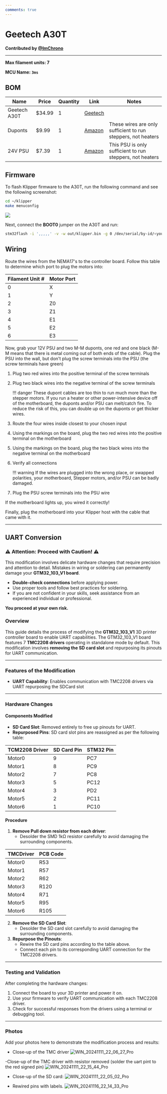 ```yaml
---
comments: true
---
```


# Geetech A30T

**Contributed by [@ImChrono](https://github.com/ImChrono)**

---

**Max filament units: 7**

**MCU Name: `3ms`**

## BOM

| Name | Price | Quantity | Link | Notes |
| - | - | - | - | - |
| Geetech A30T | $34.99 | 1 | [Geetech](https://www.geeetech.com/a30t-printer-gtm32103v1-control-board-p-1190.html) | |
Duponts | $9.99 | 1 | [Amazon](https://a.co/d/6QwGxhH) | These wires are only sufficient to run steppers, not heaters |
| 24V PSU | $7.39 | 1 | [Amazon](https://a.co/d/1Ko6QMB) | This PSU is only sufficient to run steppers, not heaters |

## Firmware

To flash Klipper firmware to the A30T, run the following command and see the following screenshot:

```sh
cd ~/klipper
make menuconfig
```

![](a30tfirmware.jpeg)

Next, connect the **BOOT0** jumper on the A30T and run:

```sh
stm32flash -i ',,,,,' -v -w out/klipper.bin -g 0 /dev/serial/by-id/<your-mcu-id-here>
```

## Wiring

Route the wires from the NEMA17's to the controller board. Follow this table to determine which port to plug the motors into:

| Filament Unit # | Motor Port |
| - | - |
| 0 | X |
| 1 | Y |
| 2 | Z0 |
| 3 | Z1 |
| 4 | E1 |
| 5 | E2 |
| 6 | E3 |

Now, grab your 12V PSU and two M-M duponts, one red and one black (M-M means that there is metal coming out of both ends of the cable). Plug the PSU into the wall, but don't plug the screw terminals into the PSU (the screw terminals have green)

1. Plug two red wires into the positive terminal of the screw terminals
2. Plug two black wires into the negative terminal of the screw terminals

    !!! danger
        These dupont cables are too thin to run much more than the stepper motors. If you run a heater or other power-intensive device off of the motherboard, the duponts and/or PSU can melt/catch fire. To reduce the risk of this, you can double up on the duponts or get thicker wires.

4. Route the four wires inside closest to your chosen input
5. Using the markings on the board, plug the two red wires into the positive terminal on the motherboard
6. Using the markings on the board, plug the two black wires into the negative terminal on the motherboard
7. Verify all connections

    !!! warning
        If the wires are plugged into the wrong place, or swapped polarities, your motherboard, Stepper motors, and/or PSU can be badly damaged.

8. Plug the PSU screw terminals into the PSU wire

If the motherboard lights up, you wired it correctly!

Finally, plug the motherboard into your Klipper host with the cable that came with it.

---

## UART Conversion

### ⚠️ Attention: Proceed with Caution! ⚠️
This modification involves delicate hardware changes that require precision and attention to detail. Mistakes in wiring or soldering can permanently damage your **GTM32_103_V1 board**. 

- **Double-check connections** before applying power.
- Use proper tools and follow best practices for soldering.
- If you are not confident in your skills, seek assistance from an experienced individual or professional.

**You proceed at your own risk.**

### Overview
This guide details the process of modifying the **GTM32_103_V1** 3D printer controller board to enable UART capabilities. The GTM32_103_V1 board features 7 **TMC2208 drivers** operating in standalone mode by default. This modification involves **removing the SD card slot** and repurposing its pinouts for UART communication.

---

### Features of the Modification

- **UART Capability**: Enables communication with TMC2208 drivers via UART repurposing the SDCard slot

---

### Hardware Changes

#### Components Modified
- **SD Card Slot**: Removed entirely to free up pinouts for UART.
- **Repurposed Pins**: SD card slot pins are reassigned as per the following table:

| TCM2208 Driver | SD Card Pin | STM32 Pin |
|-------------|-------------|-----------|
| Motor0   | 9           | PC7       |
| Motor1   | 8           | PC9       |
| Motor2   | 7           | PC8       |
| Motor3   | 5           | PC12      |
| Motor4   | 3           | PD2       |
| Motor5   | 2           | PC11      |
| Motor6   | 1           | PC10      |

#### Procedure
1. **Remove Pull down resistor from each driver**:
   - Desolder the SMD 1kΩ resistor carefully to avoid damaging the surrounding components.

| TMCDriver | PCB Code |
|----------|---------------|
| Motor0   | R53           |
| Motor1   | R57           |
| Motor2   | R62           |
| Motor3   | R120          |
| Motor4   | R71           |
| Motor5   | R95           |
| Motor6   | R105          |

2. **Remove the SD Card Slot**:
   - Desolder the SD card slot carefully to avoid damaging the surrounding components.
3. **Repurpose the Pinouts**:
   - Rewire the SD card pins according to the table above.
   - Connect each pin to its corresponding UART connection for the TMC2208 drivers.

---

### Testing and Validation
After completing the hardware changes:
1. Connect the board to your 3D printer and power it on.
2. Use your firmware to verify UART communication with each TMC2208 driver.
3. Check for successful responses from the drivers using a terminal or debugging tool.

---

### Photos
Add your photos here to demonstrate the modification process and results:
- Close-up of the TMC driver
![WIN_20241111_22_06_27_Pro](https://github.com/user-attachments/assets/4087cb87-09ce-43fb-89e6-a46cbd3ec37b)

-Close-up of the TMC driver with resistor removed (solder the uart pint to the red signed pin)
![WIN_20241111_22_15_44_Pro](https://github.com/user-attachments/assets/93e99aad-5389-4c93-af6b-74d5a9548cf5)

- Close-up of the SD card:
![WIN_20241111_22_05_02_Pro](https://github.com/user-attachments/assets/35ce51f2-bd2b-458f-81bd-13cbf3f81ff3)

- Rewired pins with labels.
![WIN_20241116_22_14_33_Pro](https://github.com/user-attachments/assets/3f5f9d90-09a0-4491-9dab-4a77afd2b4ca)